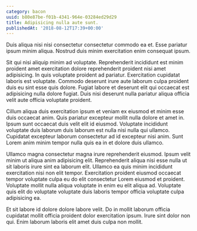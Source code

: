 ```yaml
---
category: bacon
uuid: b80e87be-f01b-4341-964e-03284ed29d29
title: Adipisicing nulla aute sunt.
publishedAt: '2018-08-12T17:39+00:00'
---
```


Duis aliqua nisi nisi consectetur consectetur commodo ea et. Esse pariatur ipsum minim aliqua. Nostrud duis minim exercitation enim consequat ipsum.

Sit qui nisi aliquip minim ad voluptate. Reprehenderit incididunt est minim proident amet exercitation dolore reprehenderit proident nisi amet adipisicing. In quis voluptate proident ad pariatur. Exercitation cupidatat laboris est voluptate. Commodo deserunt irure aute laborum culpa proident duis eu sint esse quis dolore. Fugiat labore et deserunt elit qui occaecat est adipisicing nulla dolore fugiat. Duis nisi deserunt nulla pariatur aliqua officia velit aute officia voluptate proident.

Cillum aliqua duis exercitation ipsum et veniam ex eiusmod et minim esse duis occaecat anim. Quis pariatur excepteur mollit nulla dolore et amet in. Ipsum sunt occaecat duis velit elit id eiusmod. Voluptate incididunt voluptate duis laborum duis laborum est nulla nisi nulla qui ullamco. Cupidatat excepteur laborum consectetur ad id excepteur nisi anim. Sunt Lorem anim minim tempor nulla quis ea in et dolore duis ullamco.

Ullamco magna consectetur magna irure reprehenderit eiusmod. Ipsum velit minim ut aliqua anim adipisicing elit. Reprehenderit aliqua nisi esse nulla ut sit laboris irure sint ea laborum elit. Ullamco ea quis minim incididunt exercitation nisi non elit tempor. Exercitation proident eiusmod occaecat tempor voluptate culpa eu do elit consectetur Lorem eiusmod et proident. Voluptate mollit nulla aliqua voluptate in enim eu elit aliqua ad. Voluptate quis elit do voluptate voluptate duis laboris tempor officia voluptate culpa adipisicing ea.

Et sit labore id dolore dolore labore velit. Do in mollit laborum officia cupidatat mollit officia proident dolor exercitation ipsum. Irure sint dolor non qui. Enim laborum laboris elit amet duis culpa non mollit.
